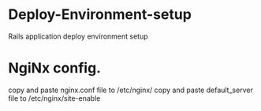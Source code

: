 # Deploy-Environment-setup
Rails application deploy environment setup



<h1>NgiNx config.</h1>
copy and paste nginx.conf file to /etc/nginx/
copy and paste default_server file to /etc/nginx/site-enable


